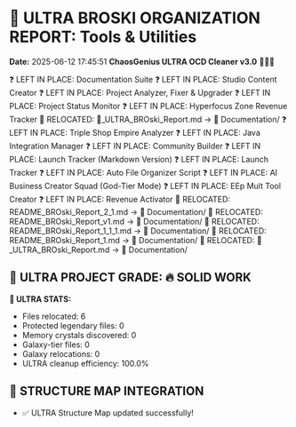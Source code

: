 # 🌌 ULTRA BROSKI ORGANIZATION REPORT: Tools & Utilities
**Date:** 2025-06-12 17:45:51
**ChaosGenius ULTRA OCD Cleaner v3.0** 🧠💜🌌

❓ LEFT IN PLACE: Documentation Suite
❓ LEFT IN PLACE: Studio Content Creator
❓ LEFT IN PLACE: Project Analyzer, Fixer & Upgrader
❓ LEFT IN PLACE: Project Status Monitor
❓ LEFT IN PLACE: Hyperfocus Zone Revenue Tracker
📁 RELOCATED: 🌌_ULTRA_BROski_Report.md → 📝 Documentation/
❓ LEFT IN PLACE: Triple Shop Empire Analyzer
❓ LEFT IN PLACE: Java Integration Manager
❓ LEFT IN PLACE: Community Builder
❓ LEFT IN PLACE: Launch Tracker (Markdown Version)
❓ LEFT IN PLACE: Launch Tracker
❓ LEFT IN PLACE: Auto File Organizer Script
❓ LEFT IN PLACE: AI Business Creator Squad (God-Tier Mode)
❓ LEFT IN PLACE: EEp Mult Tool Creator
❓ LEFT IN PLACE: Revenue Activator
📁 RELOCATED: README_BROski_Report_2_1.md → 📝 Documentation/
📁 RELOCATED: README_BROski_Report_v1.md → 📝 Documentation/
📁 RELOCATED: README_BROski_Report_1_1_1.md → 📝 Documentation/
📁 RELOCATED: README_BROski_Report_1.md → 📝 Documentation/
📁 RELOCATED: 🌌_ULTRA_BROski_Report.md → 📝 Documentation/

## 🌌 ULTRA PROJECT GRADE: 🔥 SOLID WORK
**🧠 ULTRA STATS:**
- Files relocated: 6
- Protected legendary files: 0
- Memory crystals discovered: 0
- Galaxy-tier files: 0
- Galaxy relocations: 0
- ULTRA cleanup efficiency: 100.0%

## 🔄 STRUCTURE MAP INTEGRATION
- ✅ ULTRA Structure Map updated successfully!